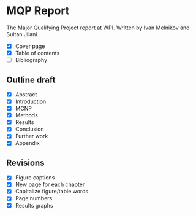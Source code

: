 # MQP Report
The Major Qualifying Project report at WPI. Written by Ivan Melnikov and Sultan Jilani.

- [x] Cover page    
- [x] Table of contents  
- [ ] Bibliography  

## Outline draft

- [x] Abstract  
- [x] Introduction  
- [x] MCNP  
- [x] Methods  
- [x] Results  
- [x] Conclusion  
- [x] Further work  
- [x] Appendix  

## Revisions

- [x] Figure captions
- [x] New page for each chapter
- [x] Capitalize figure/table words
- [x] Page numbers
- [x] Results graphs
